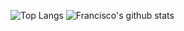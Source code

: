 ![Top Langs](https://github-readme-stats.vercel.app/api/top-langs/?username=franciscobarrios&count_private=true&theme=dark&hide_border=true&bg_color=0d1117)
![Francisco's github stats](https://github-readme-stats.vercel.app/api?username=franciscobarrios&show_icons=true&count_private=true&theme=dark&hide_border=true&bg_color=0d1117)

<!--
[Top Langs](https://github-readme-stats.vercel.app/api/top-langs/?username=franciscobarrios&theme=graywhite)
![Francisco's github stats](https://github-readme-stats.vercel.app/api?username=franciscobarrios&show_icons=true&theme=graywhite)
**franciscobarrios/franciscobarrios** is a ✨ _special_ ✨ repository because its `README.md` (this file) appears on your GitHub profile.

Here are some ideas to get you started:

- 🔭 I’m currently working on ...
- 🌱 I’m currently learning ...
- 👯 I’m looking to collaborate on ...
- 🤔 I’m looking for help with ...
- 💬 Ask me about ...
- 📫 How to reach me: ...
- 😄 Pronouns: ...
- ⚡ Fun fact: ...
-->


